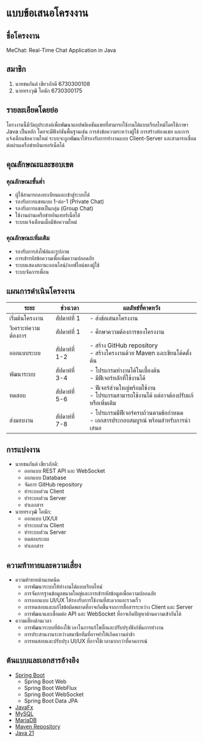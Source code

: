 # แบบข้อเสนอโครงงาน

## ชื่อโครงงาน

MeChat: Real-Time Chat Application in Java
## สมาชิก

1. นายชนกันต์ เขียวภักดี 6730300108
2. นายทรงวุฒิ โคนัก 6730300175

## รายละเอียดโดยย่อ

โครงงานนี้มีวัตถุประสงค์เพื่อพัฒนาแอปพลิเคชันแชทที่สามารถใช้งานได้แบบเรียลไทม์โดยใช้ภาษา Java เป็นหลัก โดยจะมีฟังก์ชันพื้นฐานเช่น การส่งข้อความระหว่างผู้ใช้ การสร้างห้องแชท และการแจ้งเตือนข้อความใหม่ ระบบจะถูกพัฒนาให้รองรับการทำงานแบบ Client-Server และสามารถเชื่อมต่อผ่านเครือข่ายอินเทอร์เน็ตได้

## คุณลักษณะและขอบเขต

### คุณลักษณะขั้นต่ำ

- ผู้ใช้สามารถลงทะเบียนและเข้าสู่ระบบได้
- รองรับการแชทแบบ 1-ต่อ-1 (Private Chat)
- รองรับการแชทเป็นกลุ่ม (Group Chat)
- ใช้งานผ่านเครือข่ายอินเทอร์เน็ตได้
- ระบบแจ้งเตือนเมื่อมีข้อความใหม่

### คุณลักษณะเพิ่มเติม

- รองรับการส่งไฟล์และรูปภาพ
- การเข้ารหัสข้อความเพื่อเพิ่มความปลอดภัย
- ระบบแสดงสถานะออนไลน์/ออฟไลน์ของผู้ใช้
- ระบบจัดการเพื่อน


## แผนการดำเนินโครงงาน

| **ระยะ** | **ช่วงเวลา** | **ผลลัพธ์ที่คาดหวัง** |
|----------|------------|------------------|
| เริ่มต้นโครงงาน | สัปดาห์ที่ 1 | - ส่งข้อเสนอโครงงาน |
| วิเคราะห์ความต้องการ | สัปดาห์ที่ 1 | - ศึกษาความต้องการของโครงงาน |
| ออกแบบระบบ | สัปดาห์ที่ 1-2 | - สร้าง GitHub repository <br> - สร้างโครงงานด้วย Maven และเขียนโค้ดตั้งต้น |
| พัฒนาระบบ | สัปดาห์ที่ 3-4 | - โปรแกรมทำงานได้ในเบื้องต้น <br> - มีฟีเจอร์หลักที่ใช้งานได้ |
| ทดสอบ | สัปดาห์ที่ 5-6 | - ฟีเจอร์ส่วนใหญ่พร้อมใช้งาน <br> - โปรแกรมสามารถใช้งานได้ แต่อาจต้องปรับแก้หรือเพิ่มเติม |
| ส่งมอบงาน | สัปดาห์ที่ 7-8 | - โปรแกรมมีฟีเจอร์ครบถ้วนตามข้อกำหนด <br> - เอกสารประกอบสมบูรณ์ พร้อมสำหรับการนำเสนอ |

## การแบ่งงาน

- นายชนกันต์ เขียวภักดี:
	- ออกแบบ REST API และ WebSocket
    - ออกแบบ Database
    - จัดการ GitHub repository
    - ทำระบบส่วน Client
    - ทำระบบส่วน Server
    - ทำเอกสาร
- นายทรงวุฒิ โคนัก:
    - ออกแบบ UX/UI
    - ทำระบบส่วน Client
    - ทำระบบส่วน Server
    - ทดสอบระบบ
    - ทำเอกสาร

## ความท้าทายและความเสี่ยง

- ความท้าทายด้านเทคนิค
    - การพัฒนาระบบให้ทำงานได้แบบเรียลไทม์
    - การจัดการฐานข้อมูลขนาดใหญ่และการเข้ารหัสข้อมูลเพื่อความปลอดภัย
    - การออกแบบ UI/UX ให้รองรับการใช้งานที่สะดวกและรวดเร็ว
    - การทดสอบและแก้ไขข้อผิดพลาดที่อาจเกิดขึ้นจากการสื่อสารระหว่าง Client และ Server
    - การพัฒนาและเชื่อมต่อ API และ WebSocket ที่อาจเกิดปัญหาด้านความเข้ากันได้
- ความเสี่ยงด้านเวลา
    - การพัฒนาระบบที่ต้องใช้เวลาในการแก้ไขบั๊กและปรับปรุงฟังก์ชันการทำงาน
    - การประสานงานระหว่างสมาชิกทีมที่อาจทำให้เกิดความล่าช้า
    - การทดสอบและปรับปรุง UI/UX ที่อาจใช้เวลามากกว่าที่คาดการณ์

## ต้นแบบและเอกสารอ้างอิง

- [Spring Boot](https://docs.spring.io/spring-boot)
  - Spring Boot Web
  - Spring Boot WebFlux
  - Spring Boot WebSocket
  - Spring Boot Data JPA
- [JavaFx](https://fxdocs.github.io/docs/html5)
- [MySQL](https://w3schools.com/MySQL)
- [MariaDB](https://mariadb.com/kb/en/about-mariadb-connector-j)
- [Maven Repository](https://mvnrepository.com)
- [Java 21](https://docs.oracle.com/en/java/javase/21)